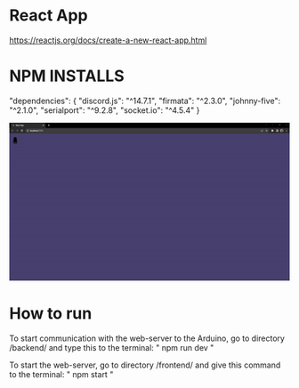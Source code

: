 # React App
https://reactjs.org/docs/create-a-new-react-app.html

# NPM INSTALLS
"dependencies": {
    "discord.js": "^14.7.1",
    "firmata": "^2.3.0",
    "johnny-five": "^2.1.0",
    "serialport": "^9.2.8",
    "socket.io": "^4.5.4"
}

![](https://github.com/SpookTheProgrammer/j5-react/blob/master/ezgif.com-gif-maker.gif)

# How to run
To start communication with the web-server to the Arduino,
go to directory /backend/ and type this to the terminal:
"
npm run dev
"

To start the web-server, go to directory /frontend/ and give this command to the terminal:
"
npm start
"
